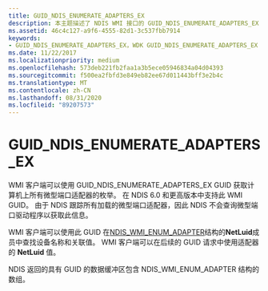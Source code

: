 ```yaml
---
title: GUID_NDIS_ENUMERATE_ADAPTERS_EX
description: 本主题描述了 NDIS WMI 接口的 GUID_NDIS_ENUMERATE_ADAPTERS_EX GUID。
ms.assetid: 46c4c127-a9f6-4555-82d1-3c537fbb7914
keywords:
- GUID_NDIS_ENUMERATE_ADAPTERS_EX，WDK GUID_NDIS_ENUMERATE_ADAPTERS_EX 网络驱动程序
ms.date: 11/22/2017
ms.localizationpriority: medium
ms.openlocfilehash: 573deb221fb2faa1a3b5ece05946834a04d04393
ms.sourcegitcommit: f500ea2fbfd3e849eb82ee67d011443bff3e2b4c
ms.translationtype: MT
ms.contentlocale: zh-CN
ms.lasthandoff: 08/31/2020
ms.locfileid: "89207573"
---
```

# <a name="guid_ndis_enumerate_adapters_ex"></a>GUID_NDIS_ENUMERATE_ADAPTERS_EX

WMI 客户端可以使用 GUID_NDIS_ENUMERATE_ADAPTERS_EX GUID 获取计算机上所有微型端口适配器的枚举。 在 NDIS 6.0 和更高版本中支持此 WMI GUID。 由于 NDIS 跟踪所有加载的微型端口适配器，因此 NDIS 不会查询微型端口驱动程序以获取此信息。

WMI 客户端可以使用此 GUID 在[NDIS_WMI_ENUM_ADAPTER](/windows-hardware/drivers/ddi/ntddndis/ns-ntddndis-_ndis_wmi_enum_adapter)结构的**NetLuid**成员中查找设备名称和关联值。 WMI 客户端可以在后续的 GUID 请求中使用适配器的 **NetLuid** 值。

NDIS 返回的具有 GUID 的数据缓冲区包含 NDIS_WMI_ENUM_ADAPTER 结构的数组。